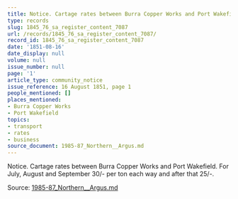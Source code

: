 ```yaml
---
title: Notice. Cartage rates between Burra Copper Works and Port Wakefield
type: records
slug: 1845_76_sa_register_content_7087
url: /records/1845_76_sa_register_content_7087/
record_id: 1845_76_sa_register_content_7087
date: '1851-08-16'
date_display: null
volume: null
issue_number: null
page: '1'
article_type: community_notice
issue_reference: 16 August 1851, page 1
people_mentioned: []
places_mentioned:
- Burra Copper Works
- Port Wakefield
topics:
- transport
- rates
- business
source_document: 1985-87_Northern__Argus.md
---
```


Notice.  Cartage rates between Burra Copper Works and Port Wakefield.  For July, August and September 30/- per ton each way and after that 25/-.

Source: [1985-87_Northern__Argus.md](/downloads/markdown/1985-87_Northern__Argus.md)
